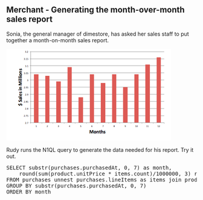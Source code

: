 ## Merchant - Generating the month-over-month sales report

Sonia, the general manager of dimestore, has asked her sales staff to put together a month-on-month sales report.

![ScreenShot](./images/salesmam.png)

Rudy runs the N1QL query to generate the data needed for his report. Try it out.

<pre id="example">
SELECT substr(purchases.purchasedAt, 0, 7) as month, 
	round(sum(product.unitPrice * items.count)/1000000, 3) revenueMillion
FROM purchases unnest purchases.lineItems as items join product key items.product 
GROUP BY substr(purchases.purchasedAt, 0, 7) 
ORDER BY month 
</pre>
